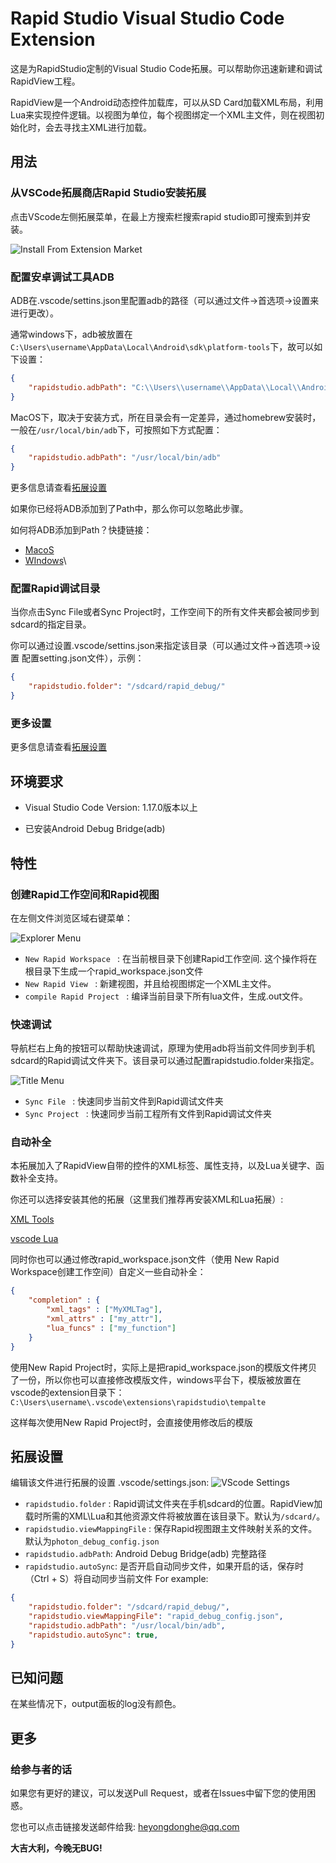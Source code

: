 # Rapid Studio Visual Studio Code Extension

这是为RapidStudio定制的Visual Studio Code拓展。可以帮助你迅速新建和调试RapidView工程。

RapidView是一个Android动态控件加载库，可以从SD Card加载XML布局，利用Lua来实现控件逻辑。以视图为单位，每个视图绑定一个XML主文件，则在视图初始化时，会去寻找主XML进行加载。

## 用法

### 从VSCode拓展商店Rapid Studio安装拓展

点击VScode左侧拓展菜单，在最上方搜索栏搜索rapid studio即可搜索到并安装。

![Install From Extension Market](https://raw.githubusercontent.com/YongdongHe/RapidView/master/rapidstudio_vscode_extension/rapidstudio/resource/install_from_market.png)


### 配置安卓调试工具ADB

ADB在.vscode/settins.json里配置adb的路径（可以通过文件->首选项->设置来进行更改）。

通常windows下，adb被放置在``C:\Users\username\AppData\Local\Android\sdk\platform-tools``下，故可以如下设置：
```json
{
    "rapidstudio.adbPath": "C:\\Users\\username\\AppData\\Local\\Android\\sdk\\platform-tools\\adb"
}
```

MacOS下，取决于安装方式，所在目录会有一定差异，通过homebrew安装时，一般在``/usr/local/bin/adb``下，可按照如下方式配置：
```json
{
    "rapidstudio.adbPath": "/usr/local/bin/adb"
}
```

更多信息请查看[拓展设置](#拓展设置)

如果你已经将ADB添加到了Path中，那么你可以忽略此步骤。

如何将ADB添加到Path？快捷链接：

+ [MacoS](https://stackoverflow.com/questions/17901692/set-up-adb-on-mac-os-x)
+ [WIndows](https://stackoverflow.com/questions/23400030/windows-7-add-path)\

### 配置Rapid调试目录

当你点击Sync File或者Sync Project时，工作空间下的所有文件夹都会被同步到sdcard的指定目录。

你可以通过设置.vscode/settins.json来指定该目录（可以通过文件->首选项->设置 配置setting.json文件），示例：
```json
{
    "rapidstudio.folder": "/sdcard/rapid_debug/"
}
```



### 更多设置

更多信息请查看[拓展设置](#拓展设置)

## 环境要求

+ Visual Studio Code Version: 1.17.0版本以上

+ 已安装Android Debug Bridge(adb)

## 特性
### 创建Rapid工作空间和Rapid视图

在左侧文件浏览区域右键菜单：

![Explorer Menu](https://raw.githubusercontent.com/YongdongHe/RapidView/master/rapidstudio_vscode_extension/rapidstudio/resource/explorer_menu.png)


* `New Rapid Workspace ` : 在当前根目录下创建Rapid工作空间. 这个操作将在根目录下生成一个rapid_workspace.json文件
* `New Rapid View ` : 新建视图，并且给视图绑定一个XML主文件。
* `compile Rapid Project ` : 编译当前目录下所有lua文件，生成.out文件。

### 快速调试

导航栏右上角的按钮可以帮助快速调试，原理为使用adb将当前文件同步到手机sdcard的Rapid调试文件夹下。该目录可以通过配置rapidstudio.folder来指定。

![Title Menu](https://raw.githubusercontent.com/YongdongHe/RapidView/master/rapidstudio_vscode_extension/rapidstudio/resource/title_menu.png)


* `Sync File ` : 快速同步当前文件到Rapid调试文件夹
* `Sync Project ` : 快速同步当前工程所有文件到Rapid调试文件夹

### 自动补全 

本拓展加入了RapidView自带的控件的XML标签、属性支持，以及Lua关键字、函数补全支持。

你还可以选择安装其他的拓展（这里我们推荐再安装XML和Lua拓展）:

[XML Tools](https://marketplace.visualstudio.com/items?itemName=DotJoshJohnson.xml)

[vscode Lua](https://marketplace.visualstudio.com/items?itemName=trixnz.vscode-lua)

同时你也可以通过修改rapid_workspace.json文件（使用 New Rapid Workspace创建工作空间）自定义一些自动补全：
```json
{
    "completion" : {
        "xml_tags" : ["MyXMLTag"],
        "xml_attrs" : ["my_attr"],
        "lua_funcs" : ["my_function"]
    }
}
```
使用New Rapid Project时，实际上是把rapid_workspace.json的模版文件拷贝了一份，所以你也可以直接修改模版文件，windows平台下，模版被放置在vscode的extension目录下：``C:\Users\username\.vscode\extensions\rapidstudio\tempalte``

这样每次使用New Rapid Project时，会直接使用修改后的模版


## 拓展设置

编辑该文件进行拓展的设置 .vscode/settings.json:
![VScode Settings](https://raw.githubusercontent.com/YongdongHe/RapidView/master/rapidstudio_vscode_extension/rapidstudio/resource/settings.png)

* `rapidstudio.folder` : Rapid调试文件夹在手机sdcard的位置。RapidView加载时所需的XML\Lua和其他资源文件将被放置在该目录下。默认为``/sdcard/``。
* `rapidstudio.viewMappingFile` : 保存Rapid视图跟主文件映射关系的文件。默认为``photon_debug_config.json``
* `rapidstudio.adbPath`: Android Debug Bridge(adb) 完整路径
* `rapidstudio.autoSync`: 是否开启自动同步文件，如果开启的话，保存时（Ctrl + S）将自动同步当前文件
For example:
```json
{
    "rapidstudio.folder": "/sdcard/rapid_debug/",
    "rapidstudio.viewMappingFile": "rapid_debug_config.json",
    "rapidstudio.adbPath": "/usr/local/bin/adb",
    "rapidstudio.autoSync": true,
}
```


## 已知问题

在某些情况下，output面板的log没有颜色。

## 更多

### 给参与者的话

如果您有更好的建议，可以发送Pull Request，或者在Issues中留下您的使用困惑。

您也可以点击链接发送邮件给我: <heyongdonghe@qq.com>

**大吉大利，今晚无BUG!**